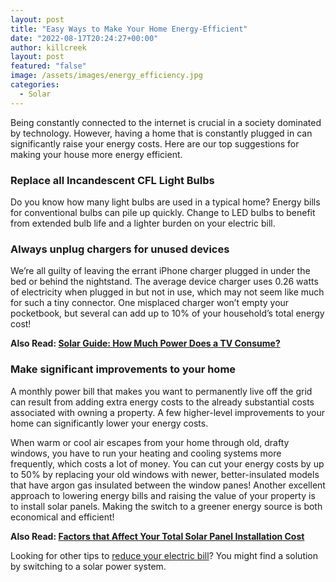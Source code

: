 ```yaml
---
layout: post
title: "Easy Ways to Make Your Home Energy-Efficient"
date: "2022-08-17T20:24:27+00:00"
author: killcreek
layout: post
featured: "false"
image: /assets/images/energy_efficiency.jpg
categories:
  - Solar
---
```


Being constantly connected to the internet is crucial in a society dominated by technology. However, having a home that is constantly plugged in can significantly raise your energy costs. Here are our top suggestions for making your house more energy efficient.

### **Replace all Incandescent CFL Light Bulbs**

Do you know how many light bulbs are used in a typical home? Energy bills for conventional bulbs can pile up quickly. Change to LED bulbs to benefit from extended bulb life and a lighter burden on your electric bill.

### **Always unplug chargers for unused devices**

We’re all guilty of leaving the errant iPhone charger plugged in under the bed or behind the nightstand. The average device charger uses 0.26 watts of electricity when plugged in but not in use, which may not seem like much for such a tiny connector. One misplaced charger won’t empty your pocketbook, but several can add up to 10% of your household’s total energy cost!

**Also Read: [Solar Guide: How Much Power Does a TV Consume?](/solar-guide-how-much-power-does-a-tv-consume/)**

### **Make significant improvements to your home**

A monthly power bill that makes you want to permanently live off the grid can result from adding extra energy costs to the already substantial costs associated with owning a property. A few higher-level improvements to your home can significantly lower your energy costs.

When warm or cool air escapes from your home through old, drafty windows, you have to run your heating and cooling systems more frequently, which costs a lot of money. You can cut your energy costs by up to 50% by replacing your old windows with newer, better-insulated models that have argon gas insulated between the window panes! Another excellent approach to lowering energy bills and raising the value of your property is to install solar panels. Making the switch to a greener energy source is both economical and efficient!

**Also Read: [Factors that Affect Your Total Solar Panel Installation Cost](/factors-that-affect-your-total-solar-panel-installation-cost/)**

Looking for other tips to [reduce your electric bill](/ways-you-can-save-energy-during-the-winter/)? You might find a solution by switching to a solar power system.
